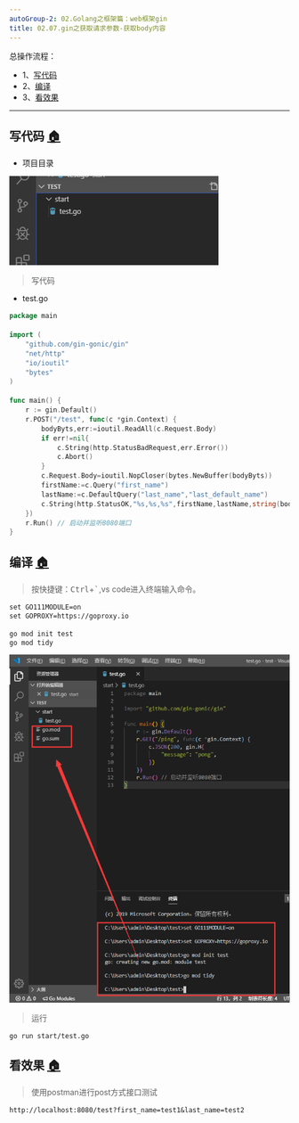 ```yaml
---
autoGroup-2: 02.Golang之框架篇：web框架gin
title: 02.07.gin之获取请求参数-获取body内容
---
```


总操作流程：
- 1、[写代码](#go-01)
- 2、[编译](#go-02)
- 3、[看效果](#go-03)

***

## 写代码 <a name="go-01" href="#" >:house:</a>

- 项目目录

![](./image/02.01-1.png)

> 写代码

- test.go

```go
package main

import (
	"github.com/gin-gonic/gin"
	"net/http"
	"io/ioutil"
	"bytes"
)

func main() {
	r := gin.Default() 
	r.POST("/test", func(c *gin.Context) {
		bodyByts,err:=ioutil.ReadAll(c.Request.Body)
		if err!=nil{
			c.String(http.StatusBadRequest,err.Error())	
			c.Abort()
		}	
		c.Request.Body=ioutil.NopCloser(bytes.NewBuffer(bodyByts))
		firstName:=c.Query("first_name")
		lastName:=c.DefaultQuery("last_name","last_default_name")
		c.String(http.StatusOK,"%s,%s,%s",firstName,lastName,string(bodyByts))
	})
	r.Run() // 启动并监听8080端口
}
```

## 编译 <a name="go-02" href="#" >:house:</a>

> 按快捷键：<kbd>Ctrl</kbd>+<kbd>`</kbd>,vs code进入终端输入命令。

```shell
set GO111MODULE=on
set GOPROXY=https://goproxy.io

go mod init test
go mod tidy

```

![](./image/02.01-2.png)

> 运行

```shell
go run start/test.go
```

## 看效果 <a name="go-03" href="#" >:house:</a>

> 使用postman进行post方式接口测试

```shell
http://localhost:8080/test?first_name=test1&last_name=test2
```